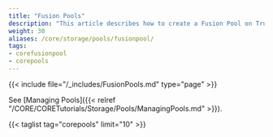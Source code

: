 ```yaml
---
title: "Fusion Pools"
description: "This article describes how to create a Fusion Pool on TrueNAS CORE."
weight: 30
aliases: /core/storage/pools/fusionpool/
tags:
- corefusionpool
- corepools
---
```



{{< include file="/_includes/FusionPools.md" type="page" >}}

See [Managing Pools]({{< relref "/CORE/CORETutorials/Storage/Pools/ManagingPools.md" >}}).

{{< taglist tag="corepools" limit="10" >}}
